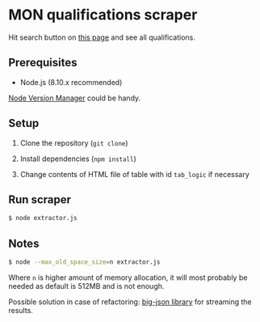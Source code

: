 # MON qualifications scraper

Hit search button on [this page](http://iropk.mon.bg/public/search) and see all qualifications.

## Prerequisites

- Node.js (8.10.x recommended)

[Node Version Manager](https://github.com/creationix/nvm) could be handy.

## Setup

1.  Clone the repository (`git clone`)

2.  Install dependencies (`npm install`)

3.  Change contents of HTML file of table with id `tab_logic` if necessary

## Run scraper

```sh
$ node extractor.js
```

## Notes

```sh
$ node --max_old_space_size=n extractor.js
```

Where `n` is higher amount of memory allocation, it will most probably be needed as default is 512MB and is not enough.

Possible solution in case of refactoring: [big-json library](https://www.npmjs.com/package/big-json) for streaming the results.
